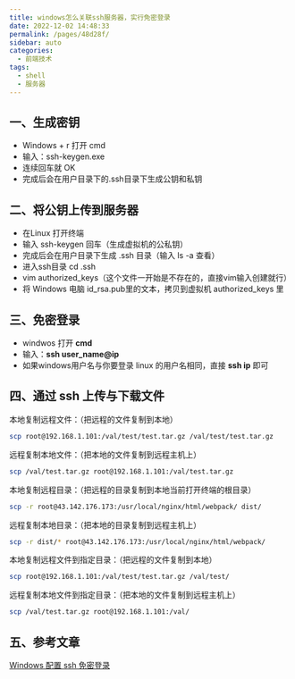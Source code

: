 ```yaml
---
title: windows怎么关联ssh服务器，实行免密登录 
date: 2022-12-02 14:48:33
permalink: /pages/48d28f/
sidebar: auto
categories:
  - 前端技术
tags:
  - shell
  - 服务器
---
```

## 一、生成密钥

-   Windows + r 打开 cmd
-   输入：ssh-keygen.exe
-   连续回车就 OK
-   完成后会在用户目录下的.ssh目录下生成公钥和私钥

## 二、将公钥上传到服务器

-   在Linux 打开终端
-   输入 ssh-keygen 回车（生成虚拟机的公私钥）
-   完成后会在用户目录下生成 .ssh 目录（输入 ls -a 查看）
-   进入ssh目录 cd .ssh
-   vim authorized_keys（这个文件一开始是不存在的，直接vim输入创建就行）
-   将 Windows 电脑 id_rsa.pub里的文本，拷贝到虚拟机 authorized_keys 里

## 三、免密登录

-   windwos 打开 **cmd**
-   输入：**ssh user_name@ip**
-   如果windows用户名与你要登录 linux 的用户名相同，直接 **ssh ip** 即可

## 四、通过 ssh 上传与下载文件
本地复制远程文件：（把远程的文件复制到本地）

```sh
scp root@192.168.1.101:/val/test/test.tar.gz /val/test/test.tar.gz
```

远程复制本地文件：（把本地的文件复制到远程主机上）

```sh
scp /val/test.tar.gz root@192.168.1.101:/val/test.tar.gz
```

本地复制远程目录：（把远程的目录复制到本地当前打开终端的根目录）

```sh
scp -r root@43.142.176.173:/usr/local/nginx/html/webpack/ dist/
```

远程复制本地目录：（把本地的目录复制到远程主机上）

```sh
scp -r dist/* root@43.142.176.173:/usr/local/nginx/html/webpack/
```

本地复制远程文件到指定目录：（把远程的文件复制到本地）

```sh
scp root@192.168.1.101:/val/test/test.tar.gz /val/test/
```

远程复制本地文件到指定目录：（把本地的文件复制到远程主机上）

```sh
scp /val/test.tar.gz root@192.168.1.101:/val/
```

## 五、参考文章
[Windows 配置 ssh 免密登录](https://blog.csdn.net/qq_43901693/article/details/103700272)
